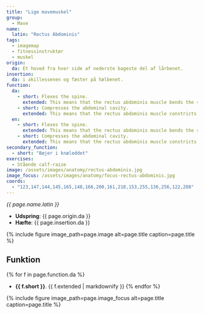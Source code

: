 ```yaml
---
title: "Lige mavemuskel"
group:
  - Mave
name:
  latin: "Rectus Abdominis"
tags:
  - imagemap
  - fitnessinstruktør
  - muskel
origin: 
  da: Et hoved fra hver side af nederste bageste del af lårbenet.
insertion: 
  da: i akillessenen og fæster på hælbenet.
function:
  da:
    - short: Flexes the spine.
      extended: This means that the rectus abdominis muscle bends the spine to the front (i.e. it moves the sternum down and forward towards the pelvis).
    - short: Compresses the abdominal cavity.
      extended: This means that the rectus abdominis muscle constricts the organs of the abdominal cavity and can increase intra-abdominal pressure (i.e. such as during a valsalva maneuver).
  en:
    - short: Flexes the spine.
      extended: This means that the rectus abdominis muscle bends the spine to the front (i.e. it moves the sternum down and forward towards the pelvis).
    - short: Compresses the abdominal cavity.
      extended: This means that the rectus abdominis muscle constricts the organs of the abdominal cavity and can increase intra-abdominal pressure (i.e. such as during a valsalva maneuver).
secondary_function: 
  - short: "Bøjer i knæleddet"
exercises:
  - Stående calf-raise
image: /assets/images/anatomy/rectus-abdominis.jpg
image_focus: /assets/images/anatomy/focus-rectus-abdominis.jpg
coords:
  - "123,147,144,145,165,148,166,200,161,218,153,255,136,256,122,208"
---
```


_{{ page.name.latin }}_

- **Udspring**: {{ page.origin.da }}
- **Hæfte**: {{ page.insertion.da }}

{% include figure image_path=page.image alt=page.title caption=page.title %}

## Funktion

{% for f in page.function.da %}
- **{{ f.short }}**.
  {{ f.extended | markdownify }}
{% endfor %}

{% include figure image_path=page.image_focus alt=page.title caption=page.title %}
